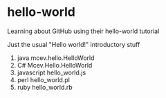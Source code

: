 # hello-world
Learning about GitHub using their hello-world tutorial

Just the usual "Hello world!" introductory stuff
1. java mcev.hello.HelloWorld
2. C# Mcev.Hello.HelloWorld
3. javascript hello_world.js
4. perl hello_world.pl
5. ruby hello_world.rb
